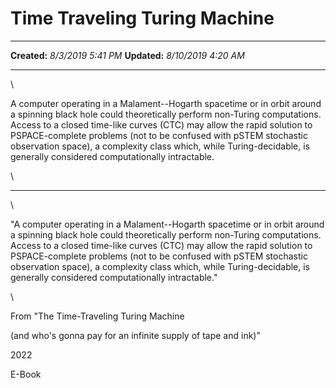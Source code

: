 Time Traveling Turing Machine
=============================

  -------------- ---------------------
  **Created:**   *8/3/2019 5:41 PM*
  **Updated:**   *8/10/2019 4:20 AM*
  -------------- ---------------------

\

A computer operating in a Malament--Hogarth spacetime or in orbit around
a spinning black hole could theoretically perform non-Turing
computations. Access to a closed time-like curves (CTC) may allow the
rapid solution to PSPACE-complete problems (not to be confused with
pSTEM stochastic observation space), a complexity class which, while
Turing-decidable, is generally considered computationally intractable.

\

------------

\

"A computer operating in a Malament--Hogarth spacetime or in orbit
around a spinning black hole could theoretically perform non-Turing
computations. Access to a closed time-like curves (CTC) may allow the
rapid solution to PSPACE-complete problems (not to be confused with
pSTEM stochastic observation space), a complexity class which, while
Turing-decidable, is generally considered computationally intractable."

\

From "The Time-Traveling Turing Machine

(and who's gonna pay for an infinite supply of tape and ink)"

2022

E-Book

 
